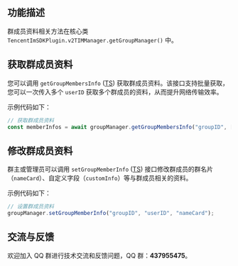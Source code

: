 ## 功能描述

群成员资料相关方法在核心类 `TencentImSDKPlugin.v2TIMManager.getGroupManager()` 中。

[](id:getGroupMembersInfo)

## 获取群成员资料

您可以调用 `getGroupMembersInfo` ([TS](https://comm.qq.com/im-react-native-doc/classes/GroupManager________.V2TimGroupManager.html#getGroupMembersInfo)) 获取群成员资料。该接口支持批量获取，您可以一次传入多个 `userID` 获取多个群成员的资料，从而提升网络传输效率。

示例代码如下：

```javascript
// 获取群成员资料
const memberInfos = await groupManager.getGroupMembersInfo("groupID", ["id1"]);
```

[](id:setGroupMemberInfo)

## 修改群成员资料

群主或管理员可以调用 `setGroupMemberInfo` ([TS](https://comm.qq.com/im-react-native-doc/classes/GroupManager________.V2TimGroupManager.html#setGroupMemberInfo)) 接口修改群成员的群名片（`nameCard`）、自定义字段（`customInfo`）等与群成员相关的资料。

示例代码如下：

```javascript
// 设置群成员资料
groupManager.setGroupMemberInfo("groupID", "userID", "nameCard");
```

## 交流与反馈

欢迎加入 QQ 群进行技术交流和反馈问题，QQ 群：**437955475**。

